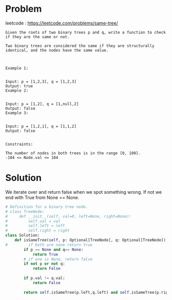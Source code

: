 # Problem
leetcode : https://leetcode.com/problems/same-tree/
```
Given the roots of two binary trees p and q, write a function to check if they are the same or not.

Two binary trees are considered the same if they are structurally identical, and the nodes have the same value.

 

Example 1:


Input: p = [1,2,3], q = [1,2,3]
Output: true
Example 2:


Input: p = [1,2], q = [1,null,2]
Output: false
Example 3:


Input: p = [1,2,1], q = [1,1,2]
Output: false
 

Constraints:

The number of nodes in both trees is in the range [0, 100].
-104 <= Node.val <= 104
```

# Solution

We iterate over and return false when we spot something wrong. If not we end with True from None == None. 
```python
# Definition for a binary tree node.
# class TreeNode:
#     def __init__(self, val=0, left=None, right=None):
#         self.val = val
#         self.left = left
#         self.right = right
class Solution:
    def isSameTree(self, p: Optional[TreeNode], q: Optional[TreeNode]) -> bool:
#         if both are none return true
        if p == None and q== None:
            return True
        # if one is None, return false 
        if not p or not q:
            return False
        
        if p.val != q.val:
            return False
        
        return self.isSameTree(p.left,q.left) and self.isSameTree(p.right,q.right)        

        
```